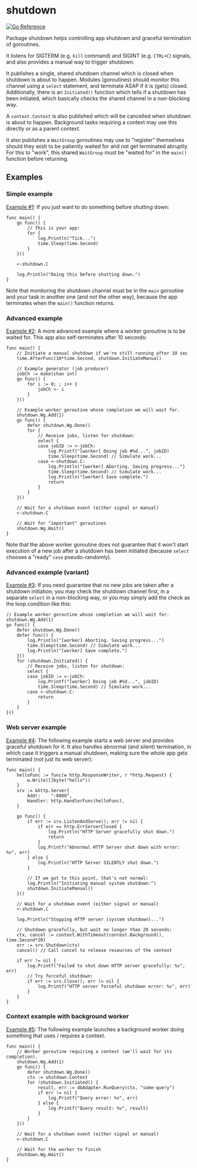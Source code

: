 # shutdown

[![Go Reference](https://pkg.go.dev/badge/github.com/icza/shutdown.svg)](https://pkg.go.dev/github.com/icza/shutdown)

Package shutdown helps controlling app shutdown and graceful termination of goroutines.

It listens for SIGTERM (e.g. `kill` command) and SIGINT (e.g. `CTRL+C`) signals,
and also provides a manual way to trigger shutdown.

It publishes a single, shared shutdown channel which is closed when shutdown
is about to happen. Modules (goroutines) should monitor this channel
using a `select` statement, and terminate ASAP if it is (gets) closed. Additionally,
there is an `Initiated()` function which tells if a shutdown has been initiated, which
basically checks the shared channel in a non-blocking way.

A `context.Context` is also published which will be cancelled when shutdown is about to happen.
Background tasks requiring a context may use this directly or as a parent context.

It also publishes a `WaitGroup` goroutines may use to "register" themselves
should they wish to be patiently waited for and not get terminated abruptly.
For this to "work", this shared `WaitGroup` must be "waited for"
in the `main()` function before returning.

## Examples

### Simple example

[Example #1](https://github.com/icza/shutdown/blob/master/_examples/example1.go):
If you just want to do something before shutting down:

	func main() {
		go func() {
			// This is your app:
			for {
				log.Println("Tick...")
				time.Sleep(time.Second)
			}
		}()

		<-shutdown.C

		log.Println("Doing this before shutting down.")
	}

Note that monitoring the shutdown channel must be in the `main` goroutine and your
task in another one (and not the other way), because the app terminates when the
`main()` function returns.

### Advanced example

[Example #2](https://github.com/icza/shutdown/blob/master/_examples/example2.go):
A more advanced example where a worker goroutine is to be waited for. This app also self-terminates after 10 seconds:

	func main() {
		// Initiate a manual shutdown if we're still running after 10 sec
		time.AfterFunc(10*time.Second, shutdown.InitiateManual)

		// Example generator (job producer)
		jobCh := make(chan int)
		go func() {
			for i := 0; ; i++ {
				jobCh <- i
			}
		}()

		// Example worker goroutine whose completion we will wait for.
		shutdown.Wg.Add(1)
		go func() {
			defer shutdown.Wg.Done()
			for {
				// Receive jobs, listen for shutdown:
				select {
				case jobID := <-jobCh:
					log.Printf("[worker] Doing job #%d...", jobID)
					time.Sleep(time.Second) // Simulate work...
				case <-shutdown.C:
					log.Println("[worker] Aborting. Saving progress...")
					time.Sleep(time.Second) // Simulate work...
					log.Println("[worker] Save complete.")
					return
				}
			}
		}()

		// Wait for a shutdown event (either signal or manual)
		<-shutdown.C

		// Wait for "important" goroutines
		shutdown.Wg.Wait()
	}

Note that the above worker goroutine does not guarantee that it won't start execution
of a new job after a shutdown has been initiated (because `select` chooses a "ready" `case`
pseudo-randomly).

### Advanced example (variant)

[Example #3](https://github.com/icza/shutdown/blob/master/_examples/example3.go):
If you need guarantee that no new jobs are taken after a shutdown initiation,
you may check the shutdown channel first, in a separate `select` in a non-blocking way,
or you may simply add the check as the loop condition like this:

	// Example worker goroutine whose completion we will wait for.
	shutdown.Wg.Add(1)
	go func() {
		defer shutdown.Wg.Done()
		defer func() {
			log.Println("[worker] Aborting. Saving progress...")
			time.Sleep(time.Second) // Simulate work...
			log.Println("[worker] Save complete.")
		}()
		for !shutdown.Initiated() {
			// Receive jobs, listen for shutdown:
			select {
			case jobID := <-jobCh:
				log.Printf("[worker] Doing job #%d...", jobID)
				time.Sleep(time.Second) // Simulate work...
			case <-shutdown.C:
				return
			}
		}
	}()

### Web server example

[Example #4](https://github.com/icza/shutdown/blob/master/_examples/example4.go):
The following example starts a web server and provides graceful shutdown for it.
It also handles abnormal (and silent) termination, in which case it triggers a
manual shutdown, making sure the whole app gets terminated (not just its web server):

	func main() {
		helloFunc := func(w http.ResponseWriter, r *http.Request) {
			w.Write([]byte("hello"))
		}
		srv := &http.Server{
			Addr:    ":8080",
			Handler: http.HandlerFunc(helloFunc),
		}

		go func() {
			if err := srv.ListenAndServe(); err != nil {
				if err == http.ErrServerClosed {
					log.Println("HTTP Server gracefully shut down.")
					return
				}
				log.Printf("Abnormal HTTP Server shut down with error: %v", err)
			} else {
				log.Println("HTTP Server SILENTLY shut down.")
			}

			// If we got to this point, that's not normal:
			log.Println("Initiating manual system shutdown:")
			shutdown.InitiateManual()
		}()

		// Wait for a shutdown event (either signal or manual)
		<-shutdown.C

		log.Println("Stopping HTTP server (system shutdown)...")

		// Shutdown gracefully, but wait no longer than 20 seconds:
		ctx, cancel := context.WithTimeout(context.Background(), time.Second*20)
		err := srv.Shutdown(ctx)
		cancel() // Call cancel to release resources of the context

		if err != nil {
			log.Printf("Failed to shut down HTTP server gracefully: %v", err)
			// Try forceful shutdown:
			if err := srv.Close(); err != nil {
				log.Printf("HTTP server forceful shutdown error: %v", err)
			}
		}
	}

### Context example with background worker

[Example #5](https://github.com/icza/shutdown/blob/master/_examples/example5.go):
The following example launches a background worker doing something that uses / requires a context.

	func main() {
		// Worker goroutine requiring a context (we'll wait for its completion).
		shutdown.Wg.Add(1)
		go func() {
			defer shutdown.Wg.Done()
			ctx := shutdown.Context
			for !shutdown.Initiated() {
				result, err := dbAdapter.RunQuery(ctx, "some-query")
				if err != nil {
					log.Printf("Query error: %v", err)
				} else {
					log.Printf("Query result: %v", result)
				}
			}
		}()

		// Wait for a shutdown event (either signal or manual)
		<-shutdown.C

		// Wait for the worker to finish
		shutdown.Wg.Wait()
	}
